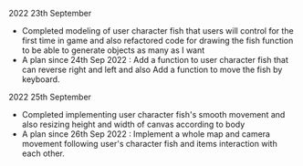 2022 23th September
- Completed modeling of user character fish that users will control for the first time in game and also refactored code for drawing the fish function to be able to generate objects as many as I want
- A plan since 24th Sep 2022 : Add a function to user character fish that can reverse right and left and also Add a function to move the fish by keyboard.

2022 25th September
- Completed implementing user character fish's smooth movement and also resizing height and width of canvas according to body
- A plan since 26th Sep 2022 : Implement a whole map and camera movement following user's character fish and items interaction with each other.

